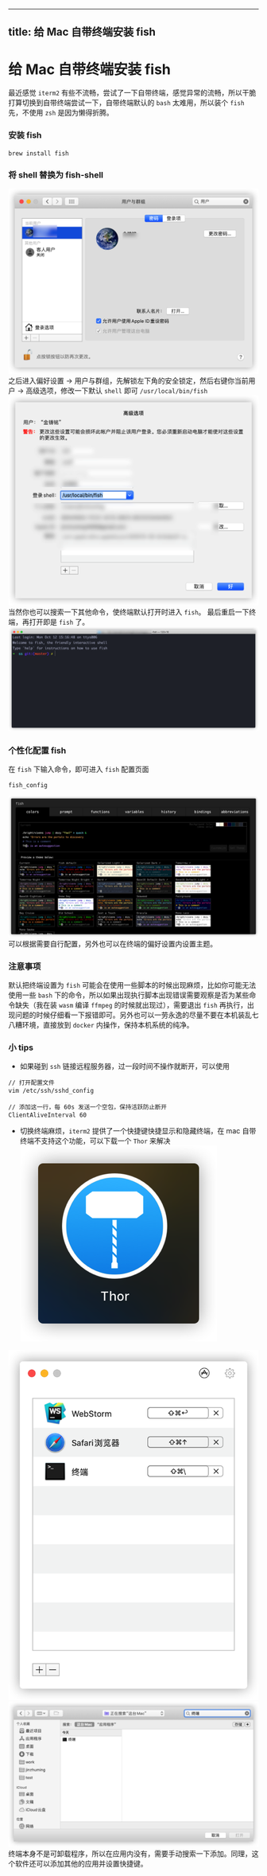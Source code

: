 
---
title: 给 Mac 自带终端安装 fish
---

# 给 Mac 自带终端安装 fish
最近感觉 `iterm2` 有些不流畅，尝试了一下自带终端，感觉异常的流畅，所以干脆打算切换到自带终端尝试一下，自带终端默认的 `bash` 太难用，所以装个 `fish` 先，不使用 `zsh` 是因为懒得折腾。

### 安装 fish
```
brew install fish
```

### 将 shell 替换为 fish-shell
![设置](https://raw.githubusercontent.com/jinzhuming/oss/master/uPic/VnBBTr.png)
之后进入偏好设置 -> 用户与群组，先解锁左下角的安全锁定，然后右键你当前用户 -> 高级选项，修改一下默认 `shell` 即可 `/usr/local/bin/fish`
![用户](https://raw.githubusercontent.com/jinzhuming/oss/master/uPic/LPeGoR.png)
当然你也可以搜索一下其他命令，使终端默认打开时进入 `fish`。
最后重启一下终端，再打开即是 `fish` 了。
![fish](https://raw.githubusercontent.com/jinzhuming/oss/master/uPic/OLa6jh.png)

### 个性化配置 fish
在 `fish` 下输入命令，即可进入 `fish` 配置页面
```
fish_config
```

![fish_config](https://raw.githubusercontent.com/jinzhuming/oss/master/uPic/khRqOR.png)
可以根据需要自行配置，另外也可以在终端的偏好设置内设置主题。

### 注意事项
默认把终端设置为 `fish` 可能会在使用一些脚本的时候出现麻烦，比如你可能无法使用一些 `bash` 下的命令，所以如果出现执行脚本出现错误需要观察是否为某些命令缺失（我在装 `wasm` 编译 `ffmpeg` 的时候就出现过），需要退出 `fish` 再执行，出现问题的时候仔细看一下报错即可。另外也可以一劳永逸的尽量不要在本机装乱七八糟环境，直接放到 `docker` 内操作，保持本机系统的纯净。

### 小 tips
* 如果碰到 `ssh` 链接远程服务器，过一段时间不操作就断开，可以使用
```
// 打开配置文件
vim /etc/ssh/sshd_config 

// 添加这一行，每 60s 发送一个空包，保持活跃防止断开
ClientAliveInterval 60
```
* 切换终端麻烦，`iterm2` 提供了一个快捷键快捷显示和隐藏终端，在 mac 自带终端不支持这个功能，可以下载一个 `Thor` 来解决
![Thor](https://raw.githubusercontent.com/jinzhuming/oss/master/uPic/ASyRjR.png)

![Thor](https://raw.githubusercontent.com/jinzhuming/oss/master/uPic/2RJB2f.png)
![终端](https://raw.githubusercontent.com/jinzhuming/oss/master/uPic/CbcO41.png)
终端本身不是可卸载程序，所以在应用内没有，需要手动搜索一下添加。同理，这个软件还可以添加其他的应用并设置快捷键。
